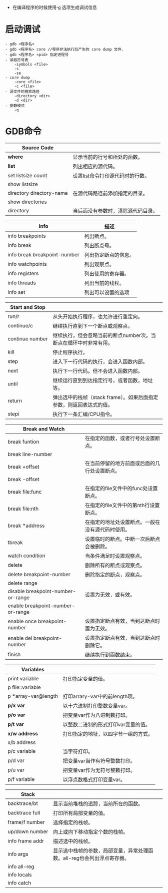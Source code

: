 - 在编译程序的时候使用‐g 选项生成调试信息

# 启动调试
```
- gdb <程序名> 
- gdb <程序名> core //程序非法执行后产生的 core dump 文件. 
- gdb <程序名> <pid> 指定进程号
- 读取符号表
	-symbols <file>
	-s
	-se
- core dump
	-core <file>
	-c <file>
- 源文件的搜索路径
	-directory <dir>
	-d <dir>
- 安静模式
	-q
```

# GDB命令
| Source Code              |                    |
|--------------------------|--------------------|
| **where**                    | 显示当前的行号和所处的函数。     |
| **list**                     | 列出相应的源代码。          |
| set listsize count       | 设置list命令打印源代码时的行数。 |
| show listsize            |                    |
| directory directory-name | 在源代码路径前添加指定的目录。    |
| show directories         |                    |
| directory                | 当后面没有参数时，清除源代码目录。  |

| info                           | 描述         |
|------------------------------|------------|
| info breakpoints             | 列出断点。      |
| info break                   | 列出断点号。     |
| info break breakpoint-number | 列出指定断点的信息。 |
| info watchpoints             | 列出观察点。     |
| info registers               | 列出使用的寄存器。  |
| info threads                 | 列出当前的线程。   |
| info set                     | 列出可以设置的选项  |

| Start and Stop  |                                         |
|-----------------|-----------------------------------------|
| run/r           | 从头开始执行程序，也允许进行重定向。                      |
| continue/c      | 继续执行直到下一个断点或观察点。                        |
| continue number | 继续执行，但会忽略当前的断点number次。当断点在循环中时非常有用。     |
| kill            | 停止程序执行。                                 |
| step            | 进入下一行代码的执行，会进入函数内部。                     |
| next            | 执行下一行代码。但不会进入函数内部。                      |
| until           | 继续运行直到到达指定行号，或者函数，地址等。                  |
| return          | 弹出选中的栈帧（stack frame）。如果后面指定参数，则返回表达式的值。 |
| stepi           | 执行下一条汇编/CPU指令。                          |

| Break and Watch                    |                          |
|------------------------------------|--------------------------|
| break funtion                      | 在指定的函数，或者行号处设置断点。        |
| break line-number                  |                          |
| break +offset                      | 在当前停留的地方前面或后面的几行处设置断点。   |
| break -offset                      |                          |
| break file:func                    | 在指定的file文件中的func处设置断点。   |
| break file:nth                     | 在指定的file文件中的第nth行设置断点。   |
| break *address                     | 在指定的地址处设置断点。一般在没有源代码时使用。 |
| tbreak                             | 设置临时的断点。中断一次后断点会被删除。     |
| watch condition                    | 当条件满足时设置观察点。             |
| delete                             | 删除所有的断点或观察点。             |
| delete breakpoint-number           | 删除指定的断点，观察点。             |
| delete range                       |                          |
| disable breakpoint-number-or-range | 设置为无效，或有效。     |
| enable breakpoint-number-or-range  |                          |
| enable once breakpoint-number      | 设置指定断点有效，当到达断点时置为无效。     |
| enable del breakpoint-number       | 设置指定断点有效，当到达断点时删除它。      |
| finish                             | 继续执行到函数结束。               |

| Variables   |                         |
|---------------------|-------------------------|
| print variable      | 打印指定变量的值。               |
| p file::variable    |                         |
| p *array-var@length | 打印arrary-var中的前length项。 |
| **p/x var**             | 以十六进制打印整数变量var。         |
| **p/o var**             | 把变量var作为八进制数打印。         |
| **p/t var**             | 以整数二进制的形式打印var变量的值。     |
| **x/w address**         | 打印指定的地址，以四字节一组的方式。      |
| x/b address         |                         |
| p/c variable        | 当字符打印。                  |
| p/d var             | 把变量var当作有符号整数打印。        |
| p/u var             | 把变量var作为无符号整数打印。        |
| p/f variable        | 以浮点数格式打印变量var。          |

| Stack           |                                         |
|-----------------|-----------------------------------------|
| backtrace/bt    | 显示当前堆栈的追踪，当前所在的函数。                      |
| backtrace full  | 打印所有局部变量的值。                             |
| frame/f number  | 选择指定的栈帧。                                |
| up/down number  | 向上或向下移动指定个数的栈帧。                         |
| info frame addr | 描述选中的栈帧。                                |
| info args       | 显示选中栈帧的参数，局部变量，异常处理函数。all-reg也会列出浮点寄存器。 |
| info all-reg    |                                         |
| info locals     |                                         |
| info catch      |





